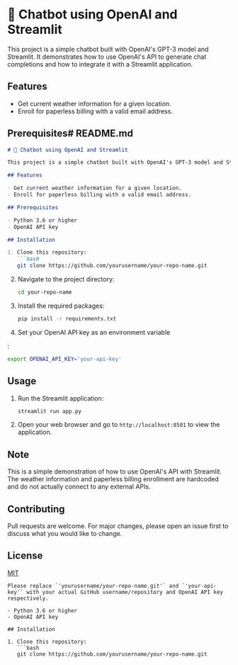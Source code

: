 # 💬 Chatbot using OpenAI and Streamlit

This project is a simple chatbot built with OpenAI's GPT-3 model and Streamlit. It demonstrates how to use OpenAI's API to generate chat completions and how to integrate it with a Streamlit application.

## Features

- Get current weather information for a given location.
- Enroll for paperless billing with a valid email address.

## Prerequisites# README.md

```markdown
# 💬 Chatbot using OpenAI and Streamlit

This project is a simple chatbot built with OpenAI's GPT-3 model and Streamlit. It demonstrates how to use OpenAI's API to generate chat completions and how to integrate it with a Streamlit application.

## Features

- Get current weather information for a given location.
- Enroll for paperless billing with a valid email address.

## Prerequisites

- Python 3.6 or higher
- OpenAI API key

## Installation

1. Clone this repository:
   ```bash
   git clone https://github.com/yourusername/your-repo-name.git
   ```
2. Navigate to the project directory:
   ```bash
   cd your-repo-name
   ```
3. Install the required packages:
   ```bash
   pip install -r requirements.txt
   ```
4. Set your OpenAI API key as an environment variable

:


   ```bash
   export OPENAI_API_KEY='your-api-key'
   ```

## Usage

1. Run the Streamlit application:
   ```bash
   streamlit run app.py
   ```
2. Open your web browser and go to `http://localhost:8501` to view the application.

## Note

This is a simple demonstration of how to use OpenAI's API with Streamlit. The weather information and paperless billing enrollment are hardcoded and do not actually connect to any external APIs.

## Contributing

Pull requests are welcome. For major changes, please open an issue first to discuss what you would like to change.

## License

[MIT](https://choosealicense.com/licenses/mit/)
```
Please replace `'yourusername/your-repo-name.git'` and `'your-api-key'` with your actual GitHub username/repository and OpenAI API key respectively.

- Python 3.6 or higher
- OpenAI API key

## Installation

1. Clone this repository:
   ```bash
   git clone https://github.com/yourusername/your-repo-name.git
